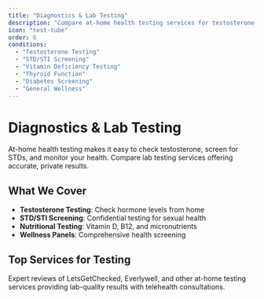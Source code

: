 ```yaml
---
title: "Diagnostics & Lab Testing"
description: "Compare at-home health testing services for testosterone, STDs, vitamins, and wellness screening with lab-quality results."
icon: "test-tube"
order: 6
conditions:
  - "Testosterone Testing"
  - "STD/STI Screening"
  - "Vitamin Deficiency Testing"
  - "Thyroid Function"
  - "Diabetes Screening"
  - "General Wellness"
---
```


# Diagnostics & Lab Testing

At-home health testing makes it easy to check testosterone, screen for STDs, and monitor your health. Compare lab testing services offering accurate, private results.

## What We Cover

- **Testosterone Testing**: Check hormone levels from home
- **STD/STI Screening**: Confidential testing for sexual health
- **Nutritional Testing**: Vitamin D, B12, and micronutrients
- **Wellness Panels**: Comprehensive health screening

## Top Services for Testing

Expert reviews of LetsGetChecked, Everlywell, and other at-home testing services providing lab-quality results with telehealth consultations.
